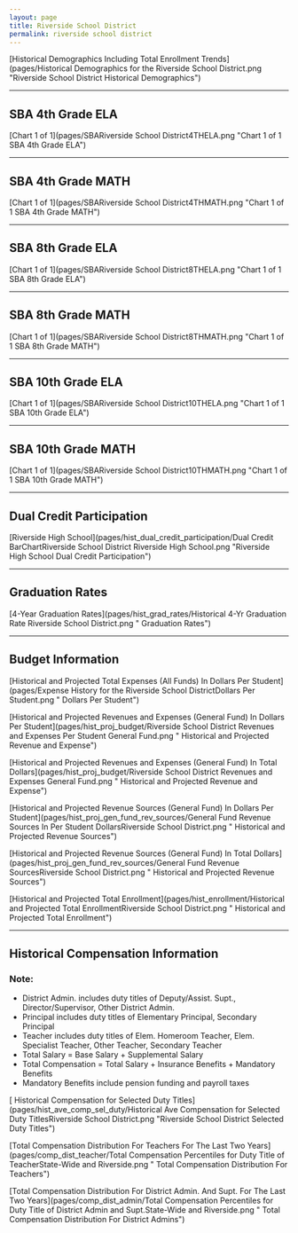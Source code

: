```yaml
---
layout: page
title: Riverside School District
permalink: riverside school district
---
```



[Historical Demographics Including Total Enrollment Trends](pages/Historical Demographics for the Riverside School District.png "Riverside School District Historical Demographics")

___

## SBA 4th Grade ELA

[Chart 1 of 1](pages/SBARiverside School District4THELA.png "Chart 1 of 1 SBA 4th Grade ELA")


___

## SBA 4th Grade MATH

[Chart 1 of 1](pages/SBARiverside School District4THMATH.png "Chart 1 of 1 SBA 4th Grade MATH")


___

## SBA 8th Grade ELA

[Chart 1 of 1](pages/SBARiverside School District8THELA.png "Chart 1 of 1 SBA 8th Grade ELA")


___

## SBA 8th Grade MATH

[Chart 1 of 1](pages/SBARiverside School District8THMATH.png "Chart 1 of 1 SBA 8th Grade MATH")


___

## SBA 10th Grade ELA

[Chart 1 of 1](pages/SBARiverside School District10THELA.png "Chart 1 of 1 SBA 10th Grade ELA")


___

## SBA 10th Grade MATH

[Chart 1 of 1](pages/SBARiverside School District10THMATH.png "Chart 1 of 1 SBA 10th Grade MATH")


___

## Dual Credit Participation

[Riverside High School](pages/hist_dual_credit_participation/Dual Credit BarChartRiverside School District Riverside High School.png "Riverside High School Dual Credit Participation")


___

## Graduation Rates

[4-Year Graduation Rates](pages/hist_grad_rates/Historical 4-Yr Graduation Rate Riverside School District.png " Graduation Rates")


___

## Budget Information

[Historical and Projected Total Expenses (All Funds) In Dollars Per Student](pages/Expense History for the Riverside School DistrictDollars Per Student.png " Dollars Per Student")

[Historical and Projected Revenues and Expenses (General Fund) In Dollars Per Student](pages/hist_proj_budget/Riverside School District Revenues and Expenses Per Student General Fund.png " Historical and Projected Revenue and Expense")

[Historical and Projected Revenues and Expenses (General Fund) In Total Dollars](pages/hist_proj_budget/Riverside School District Revenues and Expenses General Fund.png " Historical and Projected Revenue and Expense")

[Historical and Projected Revenue Sources (General Fund) In Dollars Per Student](pages/hist_proj_gen_fund_rev_sources/General Fund Revenue Sources In Per Student DollarsRiverside School District.png " Historical and Projected Revenue Sources")

[Historical and Projected Revenue Sources (General Fund) In Total Dollars](pages/hist_proj_gen_fund_rev_sources/General Fund Revenue SourcesRiverside School District.png " Historical and Projected Revenue Sources")

[Historical and Projected Total Enrollment](pages/hist_enrollment/Historical and Projected Total EnrollmentRiverside School District.png " Historical and Projected Total Enrollment")


___

## Historical Compensation Information
### Note:
- District Admin. includes duty titles of Deputy/Assist. Supt., Director/Supervisor, Other District Admin.
- Principal includes duty titles of Elementary Principal, Secondary Principal
- Teacher includes duty titles of Elem. Homeroom Teacher, Elem. Specialist Teacher, Other Teacher, Secondary Teacher
- Total Salary = Base Salary + Supplemental Salary
- Total Compensation = Total Salary + Insurance Benefits + Mandatory Benefits
- Mandatory Benefits include pension funding and payroll taxes

[ Historical Compensation for Selected Duty Titles](pages/hist_ave_comp_sel_duty/Historical Ave Compensation for Selected Duty TitlesRiverside School District.png "Riverside School District Selected Duty Titles")

[Total Compensation Distribution For Teachers For The Last Two Years](pages/comp_dist_teacher/Total Compensation Percentiles for Duty Title of TeacherState-Wide and Riverside.png " Total Compensation Distribution For Teachers")

[Total Compensation Distribution For District Admin. And Supt. For The Last Two Years](pages/comp_dist_admin/Total Compensation Percentiles for Duty Title of District Admin and Supt.State-Wide and Riverside.png " Total Compensation Distribution For District Admins")

